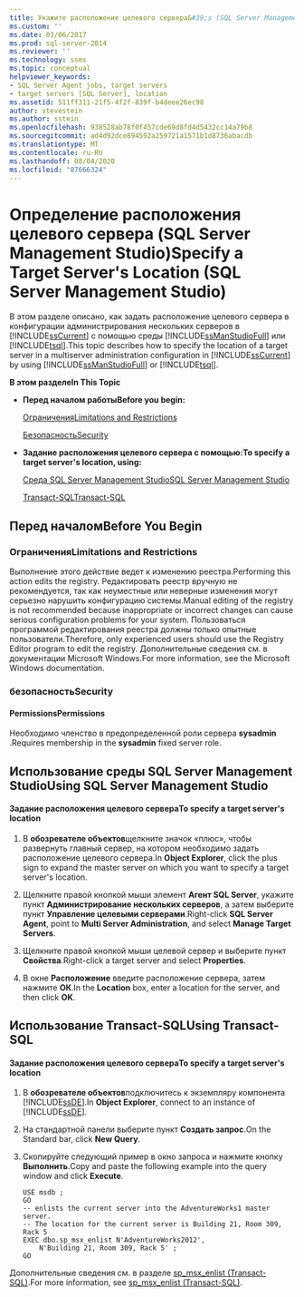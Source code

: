 ```yaml
---
title: Укажите расположение целевого сервера&#39;s (SQL Server Management Studio) | Документация Майкрософт
ms.custom: ''
ms.date: 03/06/2017
ms.prod: sql-server-2014
ms.reviewer: ''
ms.technology: ssms
ms.topic: conceptual
helpviewer_keywords:
- SQL Server Agent jobs, target servers
- target servers [SQL Server], location
ms.assetid: 511ff311-21f5-4f2f-839f-b4deee26ec98
author: stevestein
ms.author: sstein
ms.openlocfilehash: 938528ab78f0f457cde69d8fd4d5432cc14a79b8
ms.sourcegitcommit: ad4d92dce894592a259721a1571b1d8736abacdb
ms.translationtype: MT
ms.contentlocale: ru-RU
ms.lasthandoff: 08/04/2020
ms.locfileid: "87666324"
---
```

# <a name="specify-a-target-server39s-location-sql-server-management-studio"></a><span data-ttu-id="0b5c4-102">Определение расположения целевого сервера (SQL Server Management Studio)</span><span class="sxs-lookup"><span data-stu-id="0b5c4-102">Specify a Target Server&#39;s Location (SQL Server Management Studio)</span></span>
  <span data-ttu-id="0b5c4-103">В этом разделе описано, как задать расположение целевого сервера в конфигурации администрирования нескольких серверов в [!INCLUDE[ssCurrent](../../includes/sscurrent-md.md)] с помощью среды [!INCLUDE[ssManStudioFull](../../includes/ssmanstudiofull-md.md)] или [!INCLUDE[tsql](../../includes/tsql-md.md)].</span><span class="sxs-lookup"><span data-stu-id="0b5c4-103">This topic describes how to specify the location of a target server in a multiserver administration configuration in [!INCLUDE[ssCurrent](../../includes/sscurrent-md.md)] by using [!INCLUDE[ssManStudioFull](../../includes/ssmanstudiofull-md.md)] or [!INCLUDE[tsql](../../includes/tsql-md.md)].</span></span>  
  
 <span data-ttu-id="0b5c4-104">**В этом разделе**</span><span class="sxs-lookup"><span data-stu-id="0b5c4-104">**In This Topic**</span></span>  
  
-   <span data-ttu-id="0b5c4-105">**Перед началом работы**</span><span class="sxs-lookup"><span data-stu-id="0b5c4-105">**Before you begin:**</span></span>  
  
     [<span data-ttu-id="0b5c4-106">Ограничения</span><span class="sxs-lookup"><span data-stu-id="0b5c4-106">Limitations and Restrictions</span></span>](#Restrictions)  
  
     [<span data-ttu-id="0b5c4-107">Безопасность</span><span class="sxs-lookup"><span data-stu-id="0b5c4-107">Security</span></span>](#Security)  
  
-   <span data-ttu-id="0b5c4-108">**Задание расположения целевого сервера с помощью:**</span><span class="sxs-lookup"><span data-stu-id="0b5c4-108">**To specify a target server's location, using:**</span></span>  
  
     [<span data-ttu-id="0b5c4-109">Среда SQL Server Management Studio</span><span class="sxs-lookup"><span data-stu-id="0b5c4-109">SQL Server Management Studio</span></span>](#SSMSProcedure)  
  
     [<span data-ttu-id="0b5c4-110">Transact-SQL</span><span class="sxs-lookup"><span data-stu-id="0b5c4-110">Transact-SQL</span></span>](#TsqlProcedure)  
  
##  <a name="before-you-begin"></a><a name="BeforeYouBegin"></a> <span data-ttu-id="0b5c4-111">Перед началом</span><span class="sxs-lookup"><span data-stu-id="0b5c4-111">Before You Begin</span></span>  
  
###  <a name="limitations-and-restrictions"></a><a name="Restrictions"></a> <span data-ttu-id="0b5c4-112">Ограничения</span><span class="sxs-lookup"><span data-stu-id="0b5c4-112">Limitations and Restrictions</span></span>  
 <span data-ttu-id="0b5c4-113">Выполнение этого действие ведет к изменению реестра.</span><span class="sxs-lookup"><span data-stu-id="0b5c4-113">Performing this action edits the registry.</span></span> <span data-ttu-id="0b5c4-114">Редактировать реестр вручную не рекомендуется, так как неуместные или неверные изменения могут серьезно нарушить конфигурацию системы.</span><span class="sxs-lookup"><span data-stu-id="0b5c4-114">Manual editing of the registry is not recommended because inappropriate or incorrect changes can cause serious configuration problems for your system.</span></span> <span data-ttu-id="0b5c4-115">Пользоваться программой редактирования реестра должны только опытные пользователи.</span><span class="sxs-lookup"><span data-stu-id="0b5c4-115">Therefore, only experienced users should use the Registry Editor program to edit the registry.</span></span> <span data-ttu-id="0b5c4-116">Дополнительные сведения см. в документации Microsoft Windows.</span><span class="sxs-lookup"><span data-stu-id="0b5c4-116">For more information, see the Microsoft Windows documentation.</span></span>  
  
###  <a name="security"></a><a name="Security"></a> <span data-ttu-id="0b5c4-117">безопасность</span><span class="sxs-lookup"><span data-stu-id="0b5c4-117">Security</span></span>  
  
####  <a name="permissions"></a><a name="Permissions"></a> <span data-ttu-id="0b5c4-118">Permissions</span><span class="sxs-lookup"><span data-stu-id="0b5c4-118">Permissions</span></span>  
 <span data-ttu-id="0b5c4-119">Необходимо членство в предопределенной роли сервера **sysadmin** .</span><span class="sxs-lookup"><span data-stu-id="0b5c4-119">Requires membership in the **sysadmin** fixed server role.</span></span>  
  
##  <a name="using-sql-server-management-studio"></a><a name="SSMSProcedure"></a> <span data-ttu-id="0b5c4-120">Использование среды SQL Server Management Studio</span><span class="sxs-lookup"><span data-stu-id="0b5c4-120">Using SQL Server Management Studio</span></span>  
  
#### <a name="to-specify-a-target-servers-location"></a><span data-ttu-id="0b5c4-121">Задание расположения целевого сервера</span><span class="sxs-lookup"><span data-stu-id="0b5c4-121">To specify a target server's location</span></span>  
  
1.  <span data-ttu-id="0b5c4-122">В **обозревателе объектов**щелкните значок «плюс», чтобы развернуть главный сервер, на котором необходимо задать расположение целевого сервера.</span><span class="sxs-lookup"><span data-stu-id="0b5c4-122">In **Object Explorer**, click the plus sign to expand the master server on which you want to specify a target server's location.</span></span>  
  
2.  <span data-ttu-id="0b5c4-123">Щелкните правой кнопкой мыши элемент **Агент SQL Server**, укажите пункт **Администрирование нескольких серверов**, а затем выберите пункт **Управление целевыми серверами**.</span><span class="sxs-lookup"><span data-stu-id="0b5c4-123">Right-click **SQL Server Agent**, point to **Multi Server Administration**, and select **Manage Target Servers**.</span></span>  
  
3.  <span data-ttu-id="0b5c4-124">Щелкните правой кнопкой мыши целевой сервер и выберите пункт **Свойства**.</span><span class="sxs-lookup"><span data-stu-id="0b5c4-124">Right-click a target server and select **Properties**.</span></span>  
  
4.  <span data-ttu-id="0b5c4-125">В окне **Расположение** введите расположение сервера, затем нажмите **ОК**.</span><span class="sxs-lookup"><span data-stu-id="0b5c4-125">In the **Location** box, enter a location for the server, and then click **OK**.</span></span>  
  
##  <a name="using-transact-sql"></a><a name="TsqlProcedure"></a> <span data-ttu-id="0b5c4-126">Использование Transact-SQL</span><span class="sxs-lookup"><span data-stu-id="0b5c4-126">Using Transact-SQL</span></span>  
  
#### <a name="to-specify-a-target-servers-location"></a><span data-ttu-id="0b5c4-127">Задание расположения целевого сервера</span><span class="sxs-lookup"><span data-stu-id="0b5c4-127">To specify a target server's location</span></span>  
  
1.  <span data-ttu-id="0b5c4-128">В **обозревателе объектов**подключитесь к экземпляру компонента [!INCLUDE[ssDE](../../includes/ssde-md.md)].</span><span class="sxs-lookup"><span data-stu-id="0b5c4-128">In **Object Explorer**, connect to an instance of [!INCLUDE[ssDE](../../includes/ssde-md.md)].</span></span>  
  
2.  <span data-ttu-id="0b5c4-129">На стандартной панели выберите пункт **Создать запрос**.</span><span class="sxs-lookup"><span data-stu-id="0b5c4-129">On the Standard bar, click **New Query**.</span></span>  
  
3.  <span data-ttu-id="0b5c4-130">Скопируйте следующий пример в окно запроса и нажмите кнопку **Выполнить**.</span><span class="sxs-lookup"><span data-stu-id="0b5c4-130">Copy and paste the following example into the query window and click **Execute**.</span></span>  
  
    ```  
    USE msdb ;  
    GO  
    -- enlists the current server into the AdventureWorks1 master server.   
    -- The location for the current server is Building 21, Room 309, Rack 5  
    EXEC dbo.sp_msx_enlist N'AdventureWorks2012',   
        N'Building 21, Room 309, Rack 5' ;  
    GO  
    ```  
  
 <span data-ttu-id="0b5c4-131">Дополнительные сведения см. в разделе [sp_msx_enlist &#40;Transact-SQL&#41;](/sql/relational-databases/system-stored-procedures/sp-msx-enlist-transact-sql).</span><span class="sxs-lookup"><span data-stu-id="0b5c4-131">For more information, see [sp_msx_enlist &#40;Transact-SQL&#41;](/sql/relational-databases/system-stored-procedures/sp-msx-enlist-transact-sql).</span></span>  
  
  
